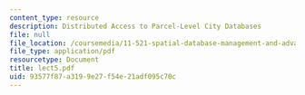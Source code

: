 ```yaml
---
content_type: resource
description: Distributed Access to Parcel-Level City Databases
file: null
file_location: /coursemedia/11-521-spatial-database-management-and-advanced-geographic-information-systems-spring-2003/93577f87a3199e27f54e21adf095c70c_lect5.pdf
file_type: application/pdf
resourcetype: Document
title: lect5.pdf
uid: 93577f87-a319-9e27-f54e-21adf095c70c
---
```

